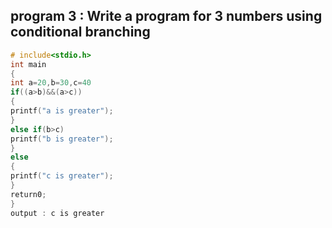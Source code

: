 ## program 3 : Write a program for 3 numbers using conditional branching
```C
# include<stdio.h>
int main
{
int a=20,b=30,c=40
if((a>b)&&(a>c))
{
printf("a is greater");
}
else if(b>c)
printf("b is greater");
}
else
{
printf("c is greater");
}
return0;
}
output : c is greater
